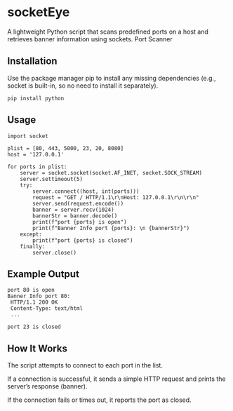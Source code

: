 # socketEye
A lightweight Python script that scans predefined ports on a host and retrieves banner information using sockets.
Port Scanner

## Installation

Use the package manager pip
 to install any missing dependencies (e.g., socket is built-in, so no need to install it separately).

```pip install python```

## Usage
```
import socket

plist = [80, 443, 5000, 23, 20, 8080]
host = '127.0.0.1'

for ports in plist:
    server = socket.socket(socket.AF_INET, socket.SOCK_STREAM)
    server.settimeout(5)
    try:
        server.connect((host, int(ports)))
        request = "GET / HTTP/1.1\r\nHost: 127.0.0.1\r\n\r\n"
        server.send(request.encode())
        banner = server.recv(1024)
        bannerStr = banner.decode()
        print(f"port {ports} is open")
        print(f"Banner Info port {ports}: \n {bannerStr}")
    except:
        print(f"port {ports} is closed")
    finally:
        server.close()
```

## Example Output 
```
port 80 is open
Banner Info port 80:
 HTTP/1.1 200 OK
 Content-Type: text/html
 ...

port 23 is closed
```

## How It Works

The script attempts to connect to each port in the list.

If a connection is successful, it sends a simple HTTP request and prints the server’s response (banner).

If the connection fails or times out, it reports the port as closed.

